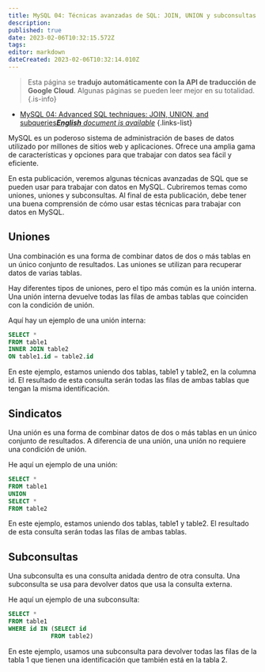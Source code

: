 ```yaml
---
title: MySQL 04: Técnicas avanzadas de SQL: JOIN, UNION y subconsultas
description: 
published: true
date: 2023-02-06T10:32:15.572Z
tags: 
editor: markdown
dateCreated: 2023-02-06T10:32:14.010Z
---
```


> Esta página se **tradujo automáticamente con la API de traducción de Google Cloud**.
Algunas páginas se pueden leer mejor en su totalidad.{.is-info}



- [MySQL 04: Advanced SQL techniques: JOIN, UNION, and subqueries***English** document is available*](/en/Knowledge-base/mysql-for-planner-marketers/Learning/mysql-04-advanced-sql-techniques-join-union-and-subqueries)
{.links-list}


MySQL es un poderoso sistema de administración de bases de datos utilizado por millones de sitios web y aplicaciones. Ofrece una amplia gama de características y opciones para que trabajar con datos sea fácil y eficiente.

En esta publicación, veremos algunas técnicas avanzadas de SQL que se pueden usar para trabajar con datos en MySQL. Cubriremos temas como uniones, uniones y subconsultas. Al final de esta publicación, debe tener una buena comprensión de cómo usar estas técnicas para trabajar con datos en MySQL.

## Uniones

Una combinación es una forma de combinar datos de dos o más tablas en un único conjunto de resultados. Las uniones se utilizan para recuperar datos de varias tablas.

Hay diferentes tipos de uniones, pero el tipo más común es la unión interna. Una unión interna devuelve todas las filas de ambas tablas que coinciden con la condición de unión.

Aquí hay un ejemplo de una unión interna:

```sql
SELECT *
FROM table1
INNER JOIN table2
ON table1.id = table2.id
```

En este ejemplo, estamos uniendo dos tablas, table1 y table2, en la columna id. El resultado de esta consulta serán todas las filas de ambas tablas que tengan la misma identificación.

## Sindicatos

Una unión es una forma de combinar datos de dos o más tablas en un único conjunto de resultados. A diferencia de una unión, una unión no requiere una condición de unión.

He aquí un ejemplo de una unión:

```sql
SELECT *
FROM table1
UNION
SELECT *
FROM table2
```

En este ejemplo, estamos uniendo dos tablas, table1 y table2. El resultado de esta consulta serán todas las filas de ambas tablas.

## Subconsultas

Una subconsulta es una consulta anidada dentro de otra consulta. Una subconsulta se usa para devolver datos que usa la consulta externa.

He aquí un ejemplo de una subconsulta:

```sql
SELECT *
FROM table1
WHERE id IN (SELECT id
            FROM table2)
```

En este ejemplo, usamos una subconsulta para devolver todas las filas de la tabla 1 que tienen una identificación que también está en la tabla 2.